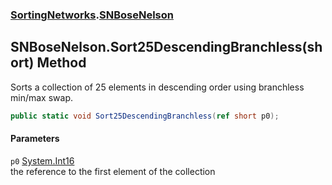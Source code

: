 ### [SortingNetworks](SortingNetworks.md 'SortingNetworks').[SNBoseNelson](SortingNetworks_SNBoseNelson.md 'SortingNetworks.SNBoseNelson')
## SNBoseNelson.Sort25DescendingBranchless(short) Method
Sorts a collection of 25 elements in descending order using branchless min/max swap.  
```csharp
public static void Sort25DescendingBranchless(ref short p0);
```
#### Parameters
<a name='SortingNetworks_SNBoseNelson_Sort25DescendingBranchless(short)_p0'></a>
`p0` [System.Int16](https://docs.microsoft.com/en-us/dotnet/api/System.Int16 'System.Int16')  
the reference to the first element of the collection
  

